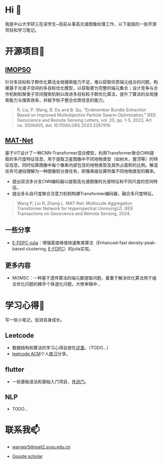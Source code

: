 # Hi 👋
我是中山大学研三在读学生~目前从事高光谱图像处理工作，以下是我的一些开源项目和学习笔记。

# 开源项目🔭

## [IMOPSO](https://github.com/liurongwhm/IMOPSO-EBE)
针对多目标粒子群优化算法全局搜索能力不足，难以获取优质端元组合的问题，构建基于光谱子空间的多目标优化模型，以获取更为完整的端元集合；设计竞争与合作机制和聚类子空间搜索机制以改进多目标粒子群优化算法，提升了算法的全局搜索能力与搜索效率，并赋予粒子整合优质信息的能力。
> R. Liu, P. Wang, B. Du and B. Qu, "Endmember Bundle Extraction Based on Improved Multiobjective Particle Swarm Optimization," IEEE Geoscience and Remote Sensing Letters, vol. 20, pp. 1-5, 2023, Art no. 5506405, doi: 10.1109/LGRS.2023.3287919.

## [MAT-Net](https://github.com/WangPengrui/MAT-Net)
基于ViT设计了一种CNN-Transformer混合模型，利用Transformer聚合CNN提取的多尺度特征信息，用于提取卫星图像中不同地物类型（如树木，屋顶等）的特征信息，同时估算图像中每个像素内部包含的地物类型及其所占面积的比例。解混任务可通俗理解为一种图像软分类任务，即像素级估算所属不同地物类型的概率。
- 提出双流多分支CNN编码器以提取高光谱图像的光谱特征和不同尺度的空间特征。
-	提出多头自尺度聚合注意力机制构建Transformer编码器，融合多尺度特征。
> Wang P, Liu R, Zhang L. MAT-Net: Multiscale Aggregation Transformer Network for Hyperspectral Unmixing[J]. IEEE Transactions on Geoscience and Remote Sensing, 2024.

## 一些分享

- [E-FDPC-julia](https://github.com/WangPengrui/E-FDPC-julia)：增强密度峰值快速聚类算法（Enhanced-fast density-peak-based clustering, [E-FDPC](https://github.com/senjia1980/EFDPC)）的julia实现。

## 更多内容

- MOMSC：一种基于遗传算法的端元数提取问题，着重于解决优化算法用于组合优化问题的棘手个体退化问题，大修审稿中...

# 学习心得🌱
写一些小笔记，促进自身成长。

## Leetcode
- 数据结构和算法的学习心得会放在[这里](https://github.com/WangPengrui/leetcode-learing)。（TODO...）
- [leetcode ACM](https://kamacoder.com/)个人[练习](https://github.com/WangPengrui/leetcode-learing/tree/main/kama)分享。

## flutter
- 一些基础语法和基础入门项目，[传送门](https://github.com/WangPengrui/flutter-learing)。

## NLP
- TODO...

# 联系我📫

- wangpr5@mail2.sysu.edu.cn

- [Google scholar](https://scholar.google.com.hk/citations?hl=zh-CN&user=wsO2LN8AAAAJ)


<!--
**WangPengrui/WangPengrui** is a ✨ _special_ ✨ repository because its `README.md` (this file) appears on your GitHub profile.

Here are some ideas to get you started:

- 🔭 I’m currently working on ...
- 🌱 I’m currently learning ...
- 👯 I’m looking to collaborate on ...
- 🤔 I’m looking for help with ...
- 💬 Ask me about ...
- 📫 How to reach me: ...
- 😄 Pronouns: ...
- ⚡ Fun fact: ...
-->
 
